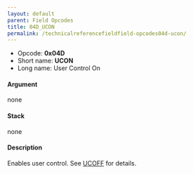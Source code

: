 ```yaml
---
layout: default
parent: Field Opcodes
title: 04D_UCON
permalink: /technicalreferencefieldfield-opcodes04d-ucon/
---
```


-   Opcode: **0x04D**
-   Short name: **UCON**
-   Long name: User Control On

#### Argument

none

#### Stack

none

#### Description

Enables user control. See [UCOFF](04E_UCOFF) for details.
